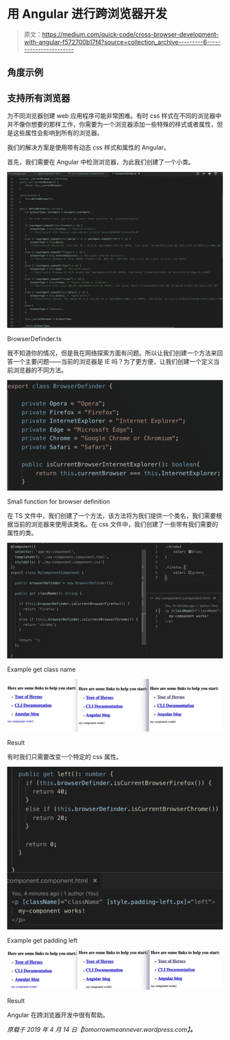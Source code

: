 # 用 Angular 进行跨浏览器开发

> 原文：<https://medium.com/quick-code/cross-browser-development-with-angular-f572700b17f4?source=collection_archive---------6----------------------->

## 角度示例

## 支持所有浏览器

为不同浏览器创建 web 应用程序可能非常困难。有时 css 样式在不同的浏览器中并不像你想要的那样工作，你需要为一个浏览器添加一些特殊的样式或者属性，但是这些属性会影响到所有的浏览器。

我们的解决方案是使用带有动态 css 样式和属性的 Angular。

首先，我们需要在 Angular 中检测浏览器，为此我们创建了一个小类。

![](img/957331cab7f32a3d0db3226c52eb50c9.png)

BrowserDefinder.ts

我不知道你的情况，但是我在网络探索方面有问题。所以让我们创建一个方法来回答一个主要问题——当前的浏览器是 IE 吗？为了更方便，让我们创建一个定义当前浏览器的不同方法。

![](img/ab02594de9d69e141e54b5e838541766.png)

Small function for browser definition

在 TS 文件中，我们创建了一个方法，该方法将为我们提供一个类名，我们需要根据当前的浏览器来使用该类名。在 css 文件中，我们创建了一些带有我们需要的属性的类。

![](img/1ef9e63f9c1f4b097459b40060f7e3f6.png)

Example get class name

![](img/85133c162e7fe7f967090a3730c6513b.png)

Result

有时我们只需要改变一个特定的 css 属性。

![](img/5ac9b7d44b1f7d898c8813c664df1d89.png)

Example get padding left

![](img/85f7287bad99e59e58d930355700f602.png)

Result

Angular 在跨浏览器开发中很有帮助。

*原载于 2019 年 4 月 14 日【tomorrowmeannever.wordpress.com】[](https://tomorrowmeannever.wordpress.com/2019/04/14/cross-browser-development-with-angular/)**。***